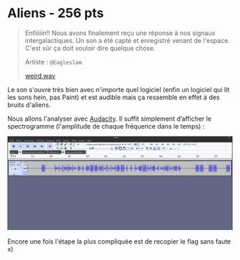 # Aliens - 256 pts

> Enfiiiiin!! Nous avons finalement reçu une  réponse à nos signaux intergalactiques. Un son a été capté et enregistré venant de l'espace. C'est sûr ça doit vouloir dire quelque chose. 
>  
>
>  Artiste : `@Eagleslam`
>
> [weird.wav](./weird.wav)

Le son s'ouvre très bien avec n'importe quel logiciel (enfin un logiciel qui lit les sons hein, pas Paint) et est audible mais ça ressemble en effet à des bruits d'aliens.

Nous allons l'analyser avec [Audacity](https://www.audacityteam.org/). Il suffit simplement d’afficher le spectrogramme (l'amplitude de chaque fréquence dans le temps) :

![utilisation d'Audacity](./audacity.gif)

Encore une fois l'étape la plus compliquée est de recopier le flag sans faute x)